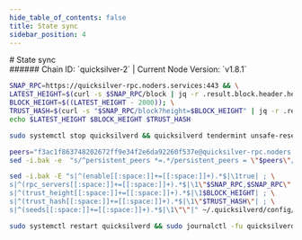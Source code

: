 ```yaml
---
hide_table_of_contents: false
title: State sync
sidebar_position: 4
---
```


<div class="h1-with-icon icon-quicksilver">
# State sync
</div>
###### Chain ID: `quicksilver-2` | Current Node Version: `v1.8.1`

```bash
SNAP_RPC=https://quicksilver-rpc.noders.services:443 && \
LATEST_HEIGHT=$(curl -s $SNAP_RPC/block | jq -r .result.block.header.height); \
BLOCK_HEIGHT=$((LATEST_HEIGHT - 2000)); \
TRUST_HASH=$(curl -s "$SNAP_RPC/block?height=$BLOCK_HEIGHT" | jq -r .result.block_id.hash) && \
echo $LATEST_HEIGHT $BLOCK_HEIGHT $TRUST_HASH
```
```bash
sudo systemctl stop quicksilverd && quicksilverd tendermint unsafe-reset-all --home ~/.quicksilverd --keep-addr-book
```
```bash
peers="f3ac1f863748202672ff9e34f2e6da92260f537e@quicksilver-rpc.noders.services:11156"
sed -i.bak -e  "s/^persistent_peers *=.*/persistent_peers = \"$peers\"/" ~/.quicksilverd/config/config.toml
```
```bash
sed -i.bak -E "s|^(enable[[:space:]]+=[[:space:]]+).*$|\1true| ; \
s|^(rpc_servers[[:space:]]+=[[:space:]]+).*$|\1\"$SNAP_RPC,$SNAP_RPC\"| ; \
s|^(trust_height[[:space:]]+=[[:space:]]+).*$|\1$BLOCK_HEIGHT| ; \
s|^(trust_hash[[:space:]]+=[[:space:]]+).*$|\1\"$TRUST_HASH\"| ; \
s|^(seeds[[:space:]]+=[[:space:]]+).*$|\1\"\"|" ~/.quicksilverd/config/config.toml
```
```bash
sudo systemctl restart quicksilverd && sudo journalctl -fu quicksilverd --no-hostname -o cat
```
